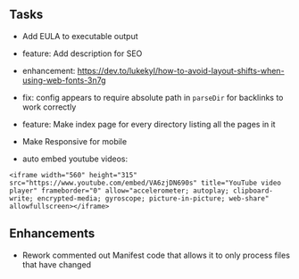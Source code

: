 ## Tasks
- Add EULA to executable output
- feature: Add <meta> description for SEO
- enhancement: https://dev.to/lukekyl/how-to-avoid-layout-shifts-when-using-web-fonts-3n7g
- fix: config appears to require absolute path in `parseDir` for backlinks to work correctly

- feature: Make index page for every directory listing all the pages in it
- Make Responsive for mobile

- auto embed youtube videos:
```
<iframe width="560" height="315" src="https://www.youtube.com/embed/VA6zjDN690s" title="YouTube video player" frameborder="0" allow="accelerometer; autoplay; clipboard-write; encrypted-media; gyroscope; picture-in-picture; web-share" allowfullscreen></iframe>
```

## Enhancements
- Rework commented out Manifest code that allows it to only process files that have changed